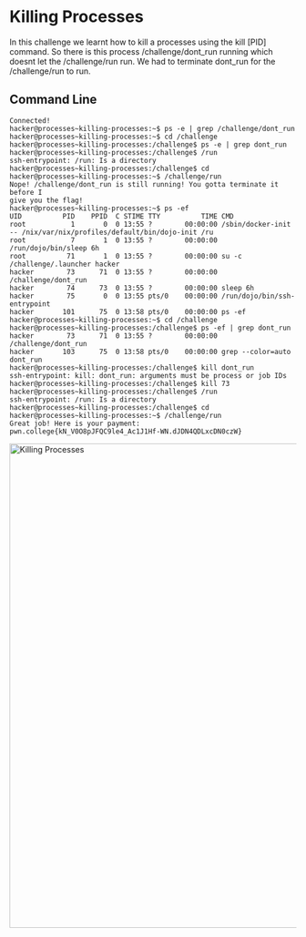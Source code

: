 # Killing Processes
In this challenge we learnt how to kill a processes using the kill [PID] command. So there is this process /challenge/dont_run running which doesnt let the /challenge/run run.
We had to terminate dont_run for the /challenge/run to run. 
## Command Line
```
Connected!
hacker@processes~killing-processes:~$ ps -e | grep /challenge/dont_run
hacker@processes~killing-processes:~$ cd /challenge
hacker@processes~killing-processes:/challenge$ ps -e | grep dont_run
hacker@processes~killing-processes:/challenge$ /run
ssh-entrypoint: /run: Is a directory
hacker@processes~killing-processes:/challenge$ cd
hacker@processes~killing-processes:~$ /challenge/run
Nope! /challenge/dont_run is still running! You gotta terminate it before I
give you the flag!
hacker@processes~killing-processes:~$ ps -ef
UID          PID    PPID  C STIME TTY          TIME CMD
root           1       0  0 13:55 ?        00:00:00 /sbin/docker-init -- /nix/var/nix/profiles/default/bin/dojo-init /ru
root           7       1  0 13:55 ?        00:00:00 /run/dojo/bin/sleep 6h
root          71       1  0 13:55 ?        00:00:00 su -c /challenge/.launcher hacker
hacker        73      71  0 13:55 ?        00:00:00 /challenge/dont_run
hacker        74      73  0 13:55 ?        00:00:00 sleep 6h
hacker        75       0  0 13:55 pts/0    00:00:00 /run/dojo/bin/ssh-entrypoint
hacker       101      75  0 13:58 pts/0    00:00:00 ps -ef
hacker@processes~killing-processes:~$ cd /challenge
hacker@processes~killing-processes:/challenge$ ps -ef | grep dont_run
hacker        73      71  0 13:55 ?        00:00:00 /challenge/dont_run
hacker       103      75  0 13:58 pts/0    00:00:00 grep --color=auto dont_run
hacker@processes~killing-processes:/challenge$ kill dont_run
ssh-entrypoint: kill: dont_run: arguments must be process or job IDs
hacker@processes~killing-processes:/challenge$ kill 73
hacker@processes~killing-processes:/challenge$ /run
ssh-entrypoint: /run: Is a directory
hacker@processes~killing-processes:/challenge$ cd
hacker@processes~killing-processes:~$ /challenge/run
Great job! Here is your payment:
pwn.college{kN_V0O8pJFQC9le4_Ac1J1Hf-WN.dJDN4QDLxcDN0czW}
```
<img width="851" alt="Killing Processes" src="https://github.com/user-attachments/assets/611f28d7-3ab9-4131-9044-d1a5e8aa0655">

